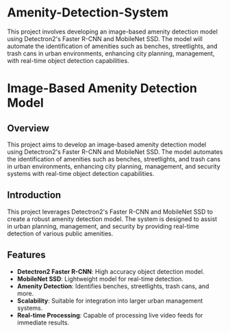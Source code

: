 # Amenity-Detection-System
This project involves developing an image-based amenity detection model using Detectron2's Faster R-CNN and MobileNet SSD. The model will automate the identification of amenities such as benches, streetlights, and trash cans in urban environments, enhancing city planning, management, with real-time object detection capabilities.

# Image-Based Amenity Detection Model

## Overview

This project aims to develop an image-based amenity detection model using Detectron2's Faster R-CNN and MobileNet SSD. The model automates the identification of amenities such as benches, streetlights, and trash cans in urban environments, enhancing city planning, management, and security systems with real-time object detection capabilities.

## Introduction

This project leverages Detectron2's Faster R-CNN and MobileNet SSD to create a robust amenity detection model. The system is designed to assist in urban planning, management, and security by providing real-time detection of various public amenities.

## Features

- **Detectron2 Faster R-CNN**: High accuracy object detection model.
- **MobileNet SSD**: Lightweight model for real-time detection.
- **Amenity Detection**: Identifies benches, streetlights, trash cans, and more.
- **Scalability**: Suitable for integration into larger urban management systems.
- **Real-time Processing**: Capable of processing live video feeds for immediate results.
